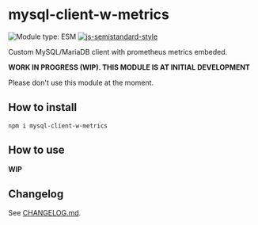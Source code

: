 # mysql-client-w-metrics
![Module type: ESM](https://img.shields.io/badge/module%20type-esm-brightgreen)
[![js-semistandard-style](https://img.shields.io/badge/code%20style-semistandard-brightgreen.svg)](https://github.com/standard/semistandard)


Custom MySQL/MariaDB client with prometheus metrics embeded.

**WORK IN PROGRESS (WIP). THIS MODULE IS AT INITIAL DEVELOPMENT**

Please don't use this module at the moment.

## How to install
```shell
npm i mysql-client-w-metrics
```

## How to use
**WIP**

## Changelog
See [CHANGELOG.md](./CHANGELOG.md).
